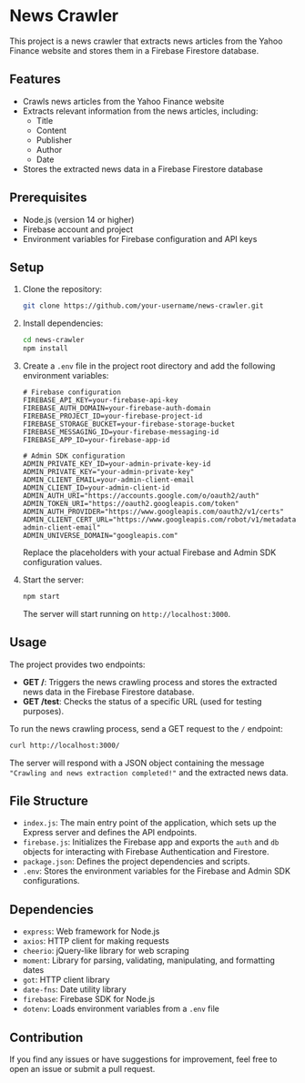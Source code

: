 # News Crawler

This project is a news crawler that extracts news articles from the Yahoo Finance website and stores them in a Firebase Firestore database.

## Features

- Crawls news articles from the Yahoo Finance website
- Extracts relevant information from the news articles, including:
  - Title
  - Content
  - Publisher
  - Author
  - Date
- Stores the extracted news data in a Firebase Firestore database

## Prerequisites

- Node.js (version 14 or higher)
- Firebase account and project
- Environment variables for Firebase configuration and API keys

## Setup

1. Clone the repository:

   ```bash
   git clone https://github.com/your-username/news-crawler.git
   ```

2. Install dependencies:

   ```bash
   cd news-crawler
   npm install
   ```

3. Create a `.env` file in the project root directory and add the following environment variables:

   ```env
   # Firebase configuration
   FIREBASE_API_KEY=your-firebase-api-key
   FIREBASE_AUTH_DOMAIN=your-firebase-auth-domain
   FIREBASE_PROJECT_ID=your-firebase-project-id
   FIREBASE_STORAGE_BUCKET=your-firebase-storage-bucket
   FIREBASE_MESSAGING_ID=your-firebase-messaging-id
   FIREBASE_APP_ID=your-firebase-app-id

   # Admin SDK configuration
   ADMIN_PRIVATE_KEY_ID=your-admin-private-key-id
   ADMIN_PRIVATE_KEY="your-admin-private-key"
   ADMIN_CLIENT_EMAIL=your-admin-client-email
   ADMIN_CLIENT_ID=your-admin-client-id
   ADMIN_AUTH_URI="https://accounts.google.com/o/oauth2/auth"
   ADMIN_TOKEN_URI="https://oauth2.googleapis.com/token"
   ADMIN_AUTH_PROVIDER="https://www.googleapis.com/oauth2/v1/certs"
   ADMIN_CLIENT_CERT_URL="https://www.googleapis.com/robot/v1/metadata/x509/your-admin-client-email"
   ADMIN_UNIVERSE_DOMAIN="googleapis.com"
   ```

   Replace the placeholders with your actual Firebase and Admin SDK configuration values.

4. Start the server:

   ```bash
   npm start
   ```

   The server will start running on `http://localhost:3000`.

## Usage

The project provides two endpoints:

- **GET /**: Triggers the news crawling process and stores the extracted news data in the Firebase Firestore database.
- **GET /test**: Checks the status of a specific URL (used for testing purposes).

To run the news crawling process, send a GET request to the `/` endpoint:

```bash
curl http://localhost:3000/
```

The server will respond with a JSON object containing the message `"Crawling and news extraction completed!"` and the extracted news data.

## File Structure

- `index.js`: The main entry point of the application, which sets up the Express server and defines the API endpoints.
- `firebase.js`: Initializes the Firebase app and exports the `auth` and `db` objects for interacting with Firebase Authentication and Firestore.
- `package.json`: Defines the project dependencies and scripts.
- `.env`: Stores the environment variables for the Firebase and Admin SDK configurations.

## Dependencies

- `express`: Web framework for Node.js
- `axios`: HTTP client for making requests
- `cheerio`: jQuery-like library for web scraping
- `moment`: Library for parsing, validating, manipulating, and formatting dates
- `got`: HTTP client library
- `date-fns`: Date utility library
- `firebase`: Firebase SDK for Node.js
- `dotenv`: Loads environment variables from a `.env` file

## Contribution

If you find any issues or have suggestions for improvement, feel free to open an issue or submit a pull request.